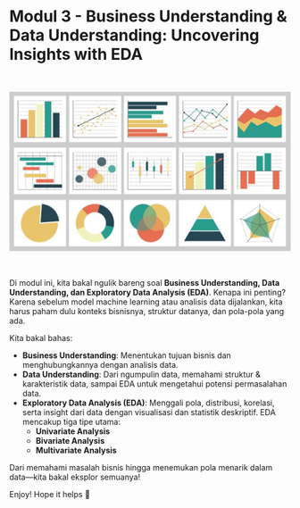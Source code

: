 # Modul 3 - Business Understanding & Data Understanding: Uncovering Insights with EDA

<br>

![alt text](asset/285d68dd-charts-1024x581.jpg)

<br>

Di modul ini, kita bakal ngulik bareng soal **Business Understanding, Data Understanding, dan Exploratory Data Analysis (EDA)**. Kenapa ini penting? Karena sebelum model machine learning atau analisis data dijalankan, kita harus paham dulu konteks bisnisnya, struktur datanya, dan pola-pola yang ada.

Kita bakal bahas:
- **Business Understanding**: Menentukan tujuan bisnis dan menghubungkannya dengan analisis data.
- **Data Understanding**: Dari ngumpulin data, memahami struktur & karakteristik data, sampai EDA untuk mengetahui potensi permasalahan data.
- **Exploratory Data Analysis (EDA)**: Menggali pola, distribusi, korelasi, serta insight dari data dengan visualisasi dan statistik deskriptif. EDA mencakup tiga tipe utama:
  - **Univariate Analysis**
  - **Bivariate Analysis**
  - **Multivariate Analysis**

Dari memahami masalah bisnis hingga menemukan pola menarik dalam data—kita bakal eksplor semuanya! 

Enjoy! Hope it helps 🚀
